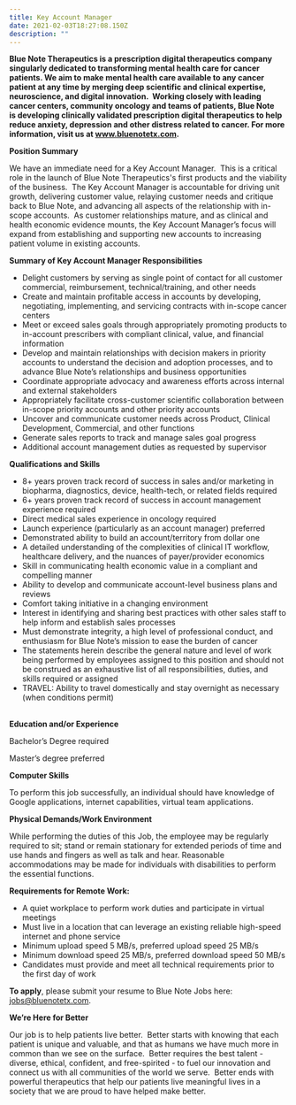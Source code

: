 ```yaml
---
title: Key Account Manager
date: 2021-02-03T18:27:08.150Z
description: ""
---
```

**Blue Note Therapeutics is a prescription digital therapeutics company singularly dedicated to transforming mental health care for cancer patients. We aim to make mental health care available to any cancer patient at any time by merging deep scientific and clinical expertise, neuroscience, and digital innovation.  Working closely with leading cancer centers, community oncology and teams of patients, Blue Note is developing clinically validated prescription digital therapeutics to help reduce anxiety, depression and other distress related to cancer. For more information, visit us at www.bluenotetx.com.**

**Position Summary** 

We have an immediate need for a Key Account Manager.  This is a critical role in the launch of Blue Note Therapeutics's first products and the viability of the business.  The Key Account Manager is accountable for driving unit growth, delivering customer value, relaying customer needs and critique back to Blue Note, and advancing all aspects of the relationship with in-scope accounts.  As customer relationships mature, and as clinical and health economic evidence mounts, the Key Account Manager’s focus will expand from establishing and supporting new accounts to increasing patient volume in existing accounts.

**Summary of Key Account Manager Responsibilities**

* Delight customers by serving as single point of contact for all customer commercial, reimbursement, technical/training, and other needs
* Create and maintain profitable access in accounts by developing, negotiating, implementing, and servicing contracts with in-scope cancer centers
* Meet or exceed sales goals through appropriately promoting products to in-account prescribers with compliant clinical, value, and financial information
* Develop and maintain relationships with decision makers in priority accounts to understand the decision and adoption processes, and to advance Blue Note’s relationships and business opportunities
* Coordinate appropriate advocacy and awareness efforts across internal and external stakeholders
* Appropriately facilitate cross-customer scientific collaboration between in-scope priority accounts and other priority accounts
* Uncover and communicate customer needs across Product, Clinical Development, Commercial, and other functions
* Generate sales reports to track and manage sales goal progress
* Additional account management duties as requested by supervisor

**Qualifications and Skills**

* 8+ years proven track record of success in sales and/or marketing in biopharma, diagnostics, device, health-tech, or related fields required
* 6+ years proven track record of success in account management experience required
* Direct medical sales experience in oncology required
* Launch experience (particularly as an account manager) preferred
* Demonstrated ability to build an account/territory from dollar one
* A detailed understanding of the complexities of clinical IT workflow, healthcare delivery, and the nuances of payer/provider economics
* Skill in communicating health economic value in a compliant and compelling manner
* Ability to develop and communicate account-level business plans and reviews
* Comfort taking initiative in a changing environment
* Interest in identifying and sharing best practices with other sales staff to help inform and establish sales processes   
* Must demonstrate integrity, a high level of professional conduct, and enthusiasm for Blue Note’s mission to ease the burden of cancer
* The statements herein describe the general nature and level of work being performed by employees assigned to this position and should not be construed as an exhaustive list of all responsibilities, duties, and skills required or assigned
* TRAVEL: Ability to travel domestically and stay overnight as necessary (when conditions permit)

**\
Education and/or Experience** 

Bachelor’s Degree required

Master’s degree preferred

**Computer Skills**                   

To perform this job successfully, an individual should have knowledge of Google applications, internet capabilities, virtual team applications.  

**Physical Demands/Work Environment**

While performing the duties of this Job, the employee may be regularly required to sit; stand or remain stationary for extended periods of time and use hands and fingers as well as talk and hear. Reasonable accommodations may be made for individuals with disabilities to perform the essential functions.

**Requirements for Remote Work:**

* A quiet workplace to perform work duties and participate in virtual meetings  
* Must live in a location that can leverage an existing reliable high-speed internet and phone service
* Minimum upload speed 5 MB/s, preferred upload speed 25 MB/s
* Minimum download speed 25 MB/s, preferred download speed 50 MB/s
* Candidates must provide and meet all technical requirements prior to the first day of work

**To apply**, please submit your resume to Blue Note Jobs here: [jobs@bluenotetx.com](mailto:jobs@bluenotetx.com).

**We’re Here for Better**

Our job is to help patients live better.  Better starts with knowing that each patient is unique and valuable, and that as humans we have much more in common than we see on the surface.  Better requires the best talent - diverse, ethical, confident, and free-spirited - to fuel our innovation and connect us with all communities of the world we serve.  Better ends with powerful therapeutics that help our patients live meaningful lives in a society that we are proud to have helped make better.